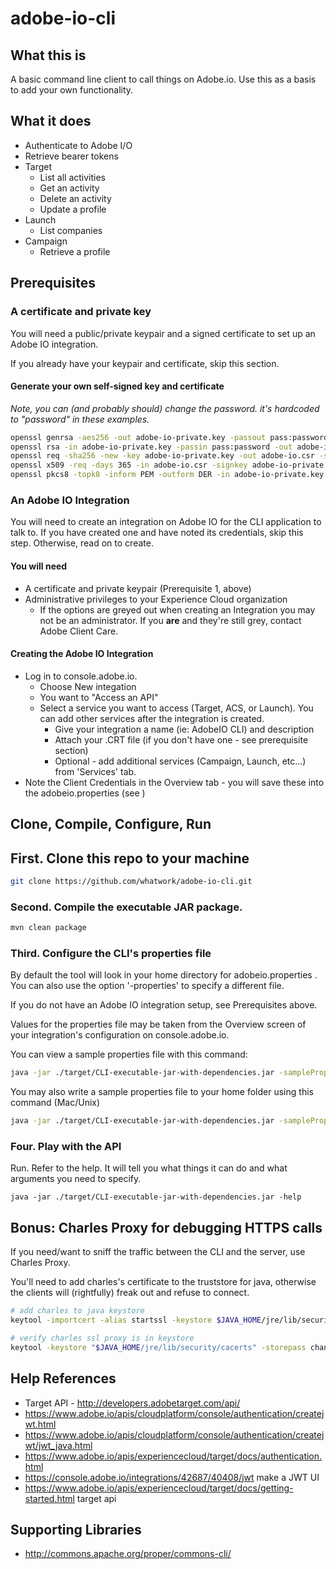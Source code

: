 # adobe-io-cli

## What this is

A basic command line client to call things on Adobe.io.  Use this as a basis to add your own functionality.

## What it does

* Authenticate to Adobe I/O
* Retrieve bearer tokens
* Target
  * List all activities
  * Get an activity
  * Delete an activity
  * Update a profile
* Launch
  * List companies
* Campaign
  * Retrieve a profile

## Prerequisites

### A certificate and private key

You will need a public/private keypair and a signed certificate to set up an Adobe IO integration.

If you already have your keypair and certificate, skip this section.

#### Generate your own self-signed key and certificate

_Note, you can (and probably should) change the password.  it's hardcoded to "password" in these examples._

``` sh
openssl genrsa -aes256 -out adobe-io-private.key -passout pass:password 4096
openssl rsa -in adobe-io-private.key -passin pass:password -out adobe-io-private.key
openssl req -sha256 -new -key adobe-io-private.key -out adobe-io.csr -subj '/CN=localhost'
openssl x509 -req -days 365 -in adobe-io.csr -signkey adobe-io-private.key -out adobe-io.crt
openssl pkcs8 -topk8 -inform PEM -outform DER -in adobe-io-private.key -out adobe-io-private.der -nocrypt
```

### An Adobe IO Integration

You will need to create an integration on Adobe IO for the CLI application to talk to.  If you have created one and have noted its credentials, skip this step.  Otherwise, read on to create.

#### You will need

* A certificate and private keypair (Prerequisite 1, above)
* Administrative privileges to your Experience Cloud organization
  * If the options are greyed out when creating an Integration you may not be an administrator.  If you __are__ and they're still grey, contact Adobe Client Care.

#### Creating the Adobe IO Integration

* Log in to console.adobe.io.
  * Choose New integation
  * You want to "Access an API"
  * Select a service you want to access (Target, ACS, or Launch).  You can add other services after the integration is created.
    * Give your integration a name (ie: AdobeIO CLI) and description
    * Attach your .CRT file (if you don't have one - see prerequisite section)
    * Optional - add additional services (Campaign, Launch, etc...) from 'Services' tab.
* Note the Client Credentials in the Overview tab - you will save these into the adobeio.properties (see )

## Clone, Compile, Configure, Run

## First. Clone this repo to your machine

```sh
git clone https://github.com/whatwork/adobe-io-cli.git
```

### Second.  Compile the executable JAR package.

```sh
mvn clean package
```

### Third.  Configure the CLI's properties file

By default the tool will look in your home directory for adobeio.properties .  You can also use the option '-properties' to specify a different file.

If you do not have an Adobe IO integration setup, see Prerequisites above.

Values for the properties file may be taken from the Overview screen of your integration's configuration on console.adobe.io.

You can view a sample properties file with this command:

```sh
java -jar ./target/CLI-executable-jar-with-dependencies.jar -sampleProperties
```

You may also write a sample properties file to your home folder using this command (Mac/Unix)

```sh
java -jar ./target/CLI-executable-jar-with-dependencies.jar -sampleProperties > ~/adobeio.properties
```

### Four. Play with the API

Run. Refer to the help. It will tell you what things it can do and what arguments you need to specify.
```
java -jar ./target/CLI-executable-jar-with-dependencies.jar -help
```

## Bonus: Charles Proxy for debugging HTTPS calls

If you need/want to sniff the traffic between the CLI and the server, use Charles Proxy.

You'll need to add charles's certificate to the truststore for java, otherwise the clients will (rightfully) freak out and refuse to connect.

```sh
# add charles to java keystore
keytool -importcert -alias startssl -keystore $JAVA_HOME/jre/lib/security/cacerts -storepass changeit -file charles-ca.der

# verify charles ssl proxy is in keystore
keytool -keystore "$JAVA_HOME/jre/lib/security/cacerts" -storepass changeit -list | grep startssl
```

## Help References

* Target API - http://developers.adobetarget.com/api/
* https://www.adobe.io/apis/cloudplatform/console/authentication/createjwt.html
* https://www.adobe.io/apis/cloudplatform/console/authentication/createjwt/jwt_java.html
* https://www.adobe.io/apis/experiencecloud/target/docs/authentication.html
* https://console.adobe.io/integrations/42687/40408/jwt make a JWT UI
* https://www.adobe.io/apis/experiencecloud/target/docs/getting-started.html target api

## Supporting Libraries

* http://commons.apache.org/proper/commons-cli/

